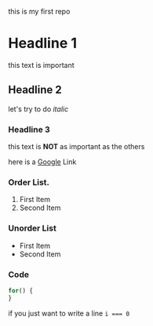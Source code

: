 this is my first repo

# Headline 1 
this text is important 

## Headline 2
let's try to do *italic*

### Headline 3

this text is **NOT** as important as the others

here is a [Google](https://www.google.com/) Link 

### Order List.
1. First Item 
2. Second Item 

### Unorder List 
- First Item 
- Second Item 

### Code
``` js
for() {
}

```

if you just want to write a line `i === 0`
